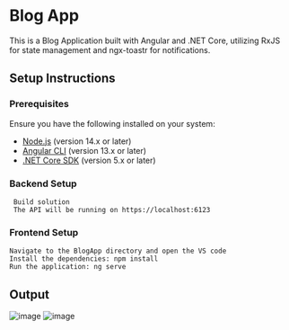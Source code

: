 # Blog App

This is a Blog Application built with Angular and .NET Core, utilizing RxJS for state management and ngx-toastr for notifications.

## Setup Instructions

### Prerequisites

Ensure you have the following installed on your system:

- [Node.js](https://nodejs.org/) (version 14.x or later)
- [Angular CLI](https://angular.io/cli) (version 13.x or later)
- [.NET Core SDK](https://dotnet.microsoft.com/download) (version 5.x or later)

### Backend Setup
     
     Build solution
     The API will be running on https://localhost:6123 

### Frontend Setup
     
    Navigate to the BlogApp directory and open the VS code 
    Install the dependencies: npm install
    Run the application: ng serve

## Output     
![image](https://github.com/user-attachments/assets/73f814a7-49d8-4eb9-9634-c6af390bb597)
![image](https://github.com/user-attachments/assets/dbc99462-bb0f-417b-8643-84dbbb034eb1)


